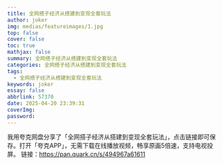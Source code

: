 ```yaml
---
title: 全网搭子经济从搭建到变现全套玩法
author: joker
img: medias/featureimages/1.jpg
top: false
cover: false
toc: true
mathjax: false
summary: 全网搭子经济从搭建到变现全套玩法
categories: 全网搭子经济从搭建到变现全套玩法
tags:
  - 全网搭子经济从搭建到变现全套玩法
keywords: joker
essay: false
abbrlink: 57370
date: 2025-04-20 23:39:31
coverImg:
password:
---
```


我用夸克网盘分享了「全网搭子经济从搭建到变现全套玩法」，点击链接即可保存。打开「夸克APP」，无需下载在线播放视频，畅享原画5倍速，支持电视投屏。
链接：https://pan.quark.cn/s/494967a61611
